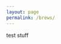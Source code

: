 ```yaml
---
layout: page
permalink: /brews/
---
```


<div class="post-content">
	<p class="padded-text">
		test stuff
	</p>
</div>